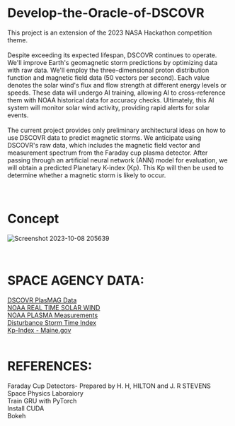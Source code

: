 # Develop-the-Oracle-of-DSCOVR
This project is an extension of the 2023 NASA Hackathon competition theme.
<br>
<br>
Despite exceeding its expected lifespan, DSCOVR continues to operate. We'll improve Earth's geomagnetic storm predictions by optimizing data with raw data. We'll employ the three-dimensional proton distribution function and magnetic field data (50 vectors per second). Each value denotes the solar wind's flux and flow strength at different energy levels or speeds. These data will undergo AI training, allowing AI to cross-reference them with NOAA historical data for accuracy checks. Ultimately, this AI system will monitor solar wind activity, providing rapid alerts for solar events.
<br>
<br>
The current project provides only preliminary architectural ideas on how to use DSCOVR data to predict magnetic storms.
We anticipate using DSCOVR's raw data, which includes the magnetic field vector and measurement spectrum from the Faraday cup plasma detector. After passing through an artificial neural network (ANN) model for evaluation, we will obtain a predicted Planetary K-index (Kp). This Kp will then be used to determine whether a magnetic storm is likely to occur.
<br>
<br>
<br>

# Concept
![Screenshot 2023-10-08 205639](https://github.com/marumaruchiii/Develop-the-Oracle-of-DSCOVR/assets/89464581/1e9ae7fa-ec24-47fa-8528-6ae064cca05d)

<br>


# SPACE AGENCY DATA:
[DSCOVR PlasMAG Data](https://www.spaceappschallenge.org/develop-the-oracle-of-dscovr-experimental-data-repository/)<br>
[NOAA REAL TIME SOLAR WIND](https://www.swpc.noaa.gov/products/real-time-solar-wind#)<br>
[NOAA PLASMA Measurements](https://nesdis-prod.s3.amazonaws.com/migrated/dscovr_plasmag_instrument_info_sheet.pdf?_ga=2.101728385.1069921316.1696687224-453793390.1696600630)<br>
[Disturbance Storm Time Index](https://www.ngdc.noaa.gov/stp/geomag/dst.html)<br>
[Kp-Index - Maine.gov](https://www.maine.gov/mema/maine-prepares/preparedness-library/geomagnetic-storms)
<br>
<br>
# REFERENCES:
Faraday Cup Detectors- Prepared by H. H, HILTON and J. R STEVENS Space Physics Laboraiory<br>
Train GRU with PyTorch<br>
Install CUDA<br>
Bokeh







